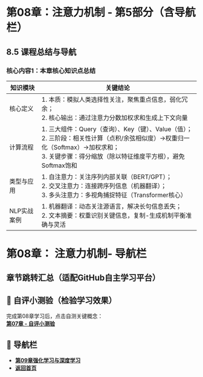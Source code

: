 # 第08章：注意力机制 - 第5部分（含导航栏）
## 8.5 课程总结与导航
### 核心内容1：本章核心知识点总结  
| 知识模块       | 关键结论                                                                 | 
|----------------|--------------------------------------------------------------------------|
| 核心定义       | 1. 本质：模拟人类选择性关注，聚焦重点信息，弱化冗余；<br>2. 核心输出：通过注意力分数加权求和生成上下文向量 | 
| 计算流程       | 1. 三大组件：Query（查询）、Key（键）、Value（值）；<br>2. 三阶段：相关性计算（点积/余弦相似度）→权重归一化（Softmax）→加权求和；<br>3. 关键步骤：得分缩放（除以特征维度平方根），避免Softmax饱和 | 
| 类型与应用     | 1. 自注意力：关注序列内部关联（BERT/GPT）；<br>2. 交叉注意力：连接跨序列信息（机器翻译）；<br>3. 多头注意力：多视角捕捉特征（Transformer核心） |
| NLP实战案例    | 1. 机器翻译：动态关注源语言，解决长句信息丢失；<br>2. 文本摘要：权重识别关键信息，复制-生成机制平衡准确与灵活 |

# 第08章： 注意力机制- 导航栏
## 章节跳转汇总（适配GitHub自主学习平台）  
## 📝 自评小测验（检验学习效果）  
完成第08章学习后，点击自测关键概念：  
**[第07章 - 自评小测验](question08.md)**  

## 🚀 导航栏  
- **[第09章强化学习与深度学习](../Chater08/chter01.md)**  
- **[返回首页](../../index.md)**
